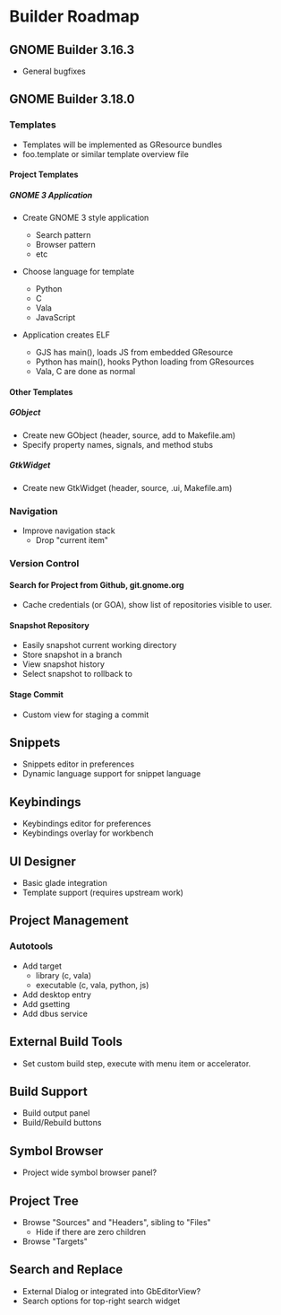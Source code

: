 # Builder Roadmap

## GNOME Builder 3.16.3

 * General bugfixes

## GNOME Builder 3.18.0

### Templates

 * Templates will be implemented as GResource bundles
 * foo.template or similar template overview file

#### Project Templates

##### GNOME 3 Application

 * Create GNOME 3 style application
   - Search pattern
   - Browser pattern
   - etc

 * Choose language for template
   - Python
   - C
   - Vala
   - JavaScript

 * Application creates ELF
   - GJS has main(), loads JS from embedded GResource
   - Python has main(), hooks Python loading from GResources
   - Vala, C are done as normal

#### Other Templates

##### GObject

 * Create new GObject (header, source, add to Makefile.am)
 * Specify property names, signals, and method stubs

##### GtkWidget

 * Create new GtkWidget (header, source, .ui, Makefile.am)


### Navigation

 * Improve navigation stack
   - Drop "current item"

### Version Control

#### Search for Project from Github, git.gnome.org

 * Cache credentials (or GOA), show list of repositories visible to user.

#### Snapshot Repository

 * Easily snapshot current working directory
 * Store snapshot in a branch
 * View snapshot history
 * Select snapshot to rollback to

#### Stage Commit

 * Custom view for staging a commit


## Snippets

 * Snippets editor in preferences
 * Dynamic language support for snippet language


## Keybindings

 * Keybindings editor for preferences
 * Keybindings overlay for workbench


## UI Designer

 * Basic glade integration
 * Template support (requires upstream work)


## Project Management

### Autotools

 * Add target
   - library (c, vala)
   - executable (c, vala, python, js)
 * Add desktop entry
 * Add gsetting
 * Add dbus service


## External Build Tools

 * Set custom build step, execute with menu item or accelerator.


## Build Support

 * Build output panel
 * Build/Rebuild buttons


## Symbol Browser

 * Project wide symbol browser panel?


## Project Tree

 * Browse "Sources" and "Headers", sibling to "Files"
   - Hide if there are zero children
 * Browse "Targets"

## Search and Replace

 * External Dialog or integrated into GbEditorView?
 * Search options for top-right search widget


